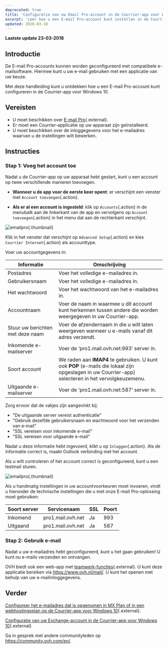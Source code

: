 ```yaml
---
deprecated: true
title: 'Configuratie van uw Email Pro-account in de Courrier-app voor Windows 10'
excerpt: 'Leer hoe u een E-mail Pro-account kunt instellen in de Courrier-app voor Windows 10'
updated: 2020-03-18
---
```


**Laatste update 23-03-2018**

## Introductie

De E-mail Pro-accounts kunnen worden geconfigureerd met compatibele e-mailsoftware. Hiermee kunt u uw e-mail gebruiken met een applicatie van uw keuze.

Met deze handleiding kunt u ontdekken hoe u een E-mail Pro-account kunt configureren in de Courrier-app voor Windows 10.

## Vereisten

- U moet beschikken over [E-mail Pro](https://www.ovh.com/nl/emails/email-pro/){.external}.
- Er moet een Courrier-applicatie op uw apparaat zijn geïnstalleerd.
- U moet beschikken over de inloggegevens voor het e-mailadres waarvan u de instellingen wilt bewerken.

## Instructies

### Stap 1: Voeg het account toe

Nadat u de Courrier-app op uw apparaat hebt gestart, kunt u een account op twee verschillende manieren toevoegen.

- **Wanneer u de app voor de eerste keer opent**: er verschijnt een venster met `Account toevoegen`{.action}.

- **Als er al een account is ingesteld**: klik op `Accounts`{.action} in de menubalk aan de linkerkant van de app en vervolgens op `Account toevoegen`{.action} in het menu dat aan de rechterkant verschijnt.

![emailpro](images/configuration-mail-windows-step1.png){.thumbnail}

Klik in het venster dat verschijnt op `Advanced Setup`{.action} en kies `Courrier Internet`{.action} als accounttype.

Voer uw accountgegevens in:

|Informatie|Omschrijving|
|---|---|
|Postadres|Voer het volledige e-mailadres in.|
|Gebruikersnaam|Voer het volledige e-mailadres in.|
|Het wachtwoord|Voer het wachtwoord van het e-mailadres in.|
|Accountnaam|Voer de naam in waarmee u dit account kunt herkennen tussen andere die worden weergegeven in uw Courrier-app.|
|Stuur uw berichten met deze naam|Voer de afzendernaam in die u wilt laten weergeven wanneer u e-mails vanaf dit adres verzendt.|
|Inkomende e-mailserver|Voer de ‘pro1.mail.ovh.net:993’ server in.|
|Soort account|We raden aan **IMAP4** te gebruiken. U kunt ook **POP** (e-mails die lokaal zijn opgeslagen in uw Courrier-app) selecteren in het vervolgkeuzemenu.|
|Uitgaande e-mailserver|Voer de ‘pro1.mail.ovh.net:587’ server in.|

Zorg ervoor dat de vakjes zijn aangevinkt bij:

- "De uitgaande server vereist authenticatie"
- "Gebruik dezelfde gebruikersnaam en wachtwoord voor het verzenden van e-mail"
- "SSL vereisen voor inkomende e-mail"
- "SSL vereisen voor uitgaande e-mail"

Nadat u deze informatie hebt ingevoerd, klikt u op `Inloggen`{.action}. Als de informatie correct is, maakt Outlook verbinding met het account.

Als u wilt controleren of het account correct is geconfigureerd, kunt u een testmail sturen.

![emailpro](images/configuration-mail-windows-step2.png){.thumbnail}

Als u handmatig instellingen in uw accountvoorkeuren moet invoeren, vindt u hieronder de technische instellingen die u met onze E-mail Pro-oplossing moet gebruiken:

|Soort server|Servicenaam|SSL|Poort|
|---|---|---|---|
|Inkomend|pro1.mail.ovh.net|Ja|993|
|Uitgaand|pro1.mail.ovh.net|Ja|587|

### Stap 2: Gebruik e-mail

Nadat u uw e-mailadres hebt geconfigureerd, kunt u het gaan gebruiken! U kunt nu e-mails verzenden en ontvangen.

OVH biedt ook een web-app met [teamwerk-functies](https://www.ovh.com/nl/emails/){.external}. U kunt deze applicatie bereiken via <https://www.ovh.nl/mail/>. U kunt het openen met behulp van uw e-mailinloggegevens.

## Verder

[Configureer het e-mailadres dat is opgenomen in MX Plan of in een webhostingsplan op de Courrier-app voor Windows 10](/pages/web/emails/how_to_configure_windows_10){.external}.

[Configuratie van uw Exchange-account in de Courrier-app voor Windows 10](/pages/web/microsoft-collaborative-solutions/how_to_configure_windows_10){.external}

Ga in gesprek met andere communityleden op <https://community.ovh.com/en/>.